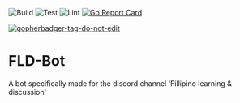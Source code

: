 ![Build](https://github.com/BKrajancic/FLD-Bot/workflows/Build/badge.svg)
![Test](https://github.com/BKrajancic/FLD-Bot/workflows/Test/badge.svg)
![Lint](https://github.com/BKrajancic/FLD-Bot/workflows/Lint/badge.svg)
[![Go Report Card](https://goreportcard.com/badge/github.com/BKrajancic/FLD-Bot/internal)](https://goreportcard.com/report/github.com/BKrajancic/FLD-Bot/internal)

<a href='https://github.com/jpoles1/gopherbadger' target='_blank'>![gopherbadger-tag-do-not-edit](https://img.shields.io/badge/Go%20Coverage-96%25-brightgreen.svg?longCache=true&style=flat)</a>

# FLD-Bot
A bot specifically made for the discord channel 'Fillipino learning  &amp; discussion'
